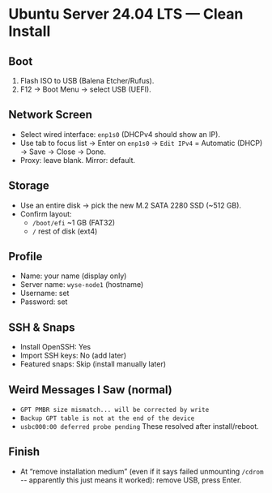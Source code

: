 # Ubuntu Server 24.04 LTS — Clean Install

## Boot
1. Flash ISO to USB (Balena Etcher/Rufus).
2. F12 → Boot Menu → select USB (UEFI).

## Network Screen
- Select wired interface: `enp1s0` (DHCPv4 should show an IP).
- Use tab to focus list → Enter on `enp1s0` → `Edit IPv4` = Automatic (DHCP) → Save → Close → Done.
- Proxy: leave blank. Mirror: default.

## Storage
- Use an entire disk → pick the new M.2 SATA 2280 SSD (~512 GB).
- Confirm layout:
  - `/boot/efi` ~1 GB (FAT32)
  - `/` rest of disk (ext4)

## Profile
- Name: your name (display only)
- Server name: `wyse-node1` (hostname)
- Username: set
- Password: set

## SSH & Snaps
- Install OpenSSH: Yes
- Import SSH keys: No (add later)
- Featured snaps: Skip (install manually later)

## Weird Messages I Saw (normal)
- `GPT PMBR size mismatch... will be corrected by write`
- `Backup GPT table is not at the end of the device`
- `usbc000:00 deferred probe pending`
These resolved after install/reboot.

## Finish
- At “remove installation medium” (even if it says failed unmounting `/cdrom` -- apparently this just means it worked): remove USB, press Enter.
